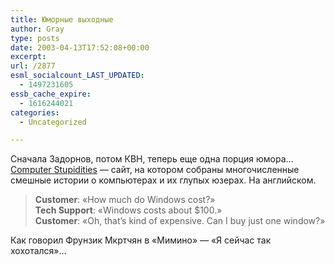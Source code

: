 ```yaml
---
title: Юморные выходные
author: Gray
type: posts
date: 2003-04-13T17:52:08+00:00
excerpt:
url: /2877
esml_socialcount_LAST_UPDATED:
  - 1497231605
essb_cache_expire:
  - 1616244021
categories:
  - Uncategorized

---
```








Сначала Задорнов, потом КВН, теперь еще одна порция юмора&#8230;  
<a href="http://www.rinkworks.com/stupid/" target="_blank">Computer Stupidities</a> &#8212; сайт, на котором собраны многочисленные смешные истории о компьютерах и их глупых юзерах. На английском.

> **Customer**: &#171;How much do Windows cost?&#187;  
> **Tech Support**: &#171;Windows costs about $100.&#187;  
> **Customer**: &#171;Oh, that&#8217;s kind of expensive. Can I buy just one window?&#187; 

Как говорил Фрунзик Мкртчян в &#171;Мимино&#187; &#8212; &#171;Я сейчас так хохотался&#187;&#8230;
